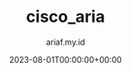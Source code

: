 ---
title: "cisco_aria"
date: 2023-08-01T00:00:00+00:00
author: ariaf.my.id
layout: link
url_to_redirect: "./cisco_aria"
categories: repo
tags: [link]
---